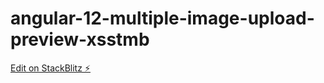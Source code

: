 # angular-12-multiple-image-upload-preview-xsstmb

[Edit on StackBlitz ⚡️](https://stackblitz.com/edit/angular-12-multiple-image-upload-preview-xsstmb)